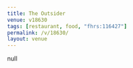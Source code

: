 ```yaml
---
title: The Outsider
venue: v18630
tags: [restaurant, food, "fhrs:116427"]
permalink: /v/18630/
layout: venue
---
```

null